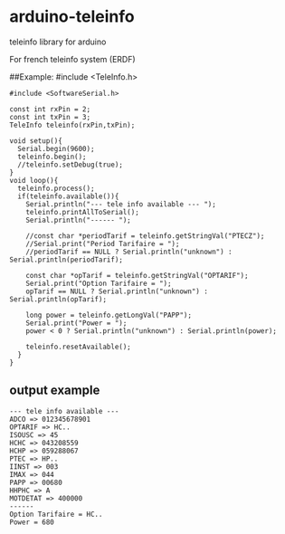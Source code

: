 # arduino-teleinfo
teleinfo library for arduino 

For french teleinfo system (ERDF)


##Example: 
    #include <TeleInfo.h>

    #include <SoftwareSerial.h>

    const int rxPin = 2;
    const int txPin = 3;
    TeleInfo teleinfo(rxPin,txPin);

    void setup(){
      Serial.begin(9600);
      teleinfo.begin();
      //teleinfo.setDebug(true);
    }
    void loop(){
      teleinfo.process();
      if(teleinfo.available()){
        Serial.println("--- tele info available --- ");
        teleinfo.printAllToSerial();
        Serial.println("------ ");
        
        //const char *periodTarif = teleinfo.getStringVal("PTECZ");
        //Serial.print("Period Tarifaire = ");
        //periodTarif == NULL ? Serial.println("unknown") : Serial.println(periodTarif);
        
        const char *opTarif = teleinfo.getStringVal("OPTARIF");
        Serial.print("Option Tarifaire = ");
        opTarif == NULL ? Serial.println("unknown") : Serial.println(opTarif);
        
        long power = teleinfo.getLongVal("PAPP");
        Serial.print("Power = ");
        power < 0 ? Serial.println("unknown") : Serial.println(power);
        
        teleinfo.resetAvailable();
      }    
    }
    
## output example

    --- tele info available --- 
    ADCO => 012345678901
    OPTARIF => HC..
    ISOUSC => 45
    HCHC => 043208559
    HCHP => 059288067
    PTEC => HP..
    IINST => 003
    IMAX => 044
    PAPP => 00680
    HHPHC => A
    MOTDETAT => 400000
    ------ 
    Option Tarifaire = HC..
    Power = 680

